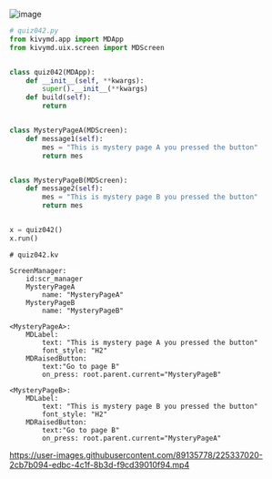 ![image](https://user-images.githubusercontent.com/89135778/225230495-5fa27122-f32c-429c-9798-21a91da2de3f.png)

```.py
# quiz042.py
from kivymd.app import MDApp
from kivymd.uix.screen import MDScreen


class quiz042(MDApp):
    def __init__(self, **kwargs):
        super().__init__(**kwargs)
    def build(self):
        return


class MysteryPageA(MDScreen):
    def message1(self):
        mes = "This is mystery page A you pressed the button"
        return mes


class MysteryPageB(MDScreen):
    def message2(self):
        mes = "This is mystery page B you pressed the button"
        return mes


x = quiz042()
x.run()
```

```.kv
# quiz042.kv

ScreenManager:
    id:scr_manager
    MysteryPageA
        name: "MysteryPageA"
    MysteryPageB
        name: "MysteryPageB"

<MysteryPageA>:
    MDLabel:
        text: "This is mystery page A you pressed the button"
        font_style: "H2"
    MDRaisedButton:
        text:"Go to page B"
        on_press: root.parent.current="MysteryPageB"

<MysteryPageB>:
    MDLabel:
        text: "This is mystery page B you pressed the button"
        font_style: "H2"
    MDRaisedButton:
        text:"Go to page B"
        on_press: root.parent.current="MysteryPageA"

```

https://user-images.githubusercontent.com/89135778/225337020-2cb7b094-edbc-4c1f-8b3d-f9cd39010f94.mp4

